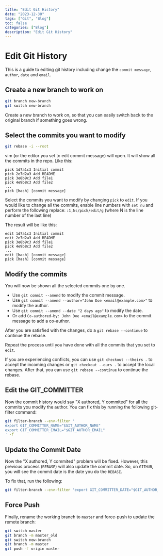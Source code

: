 ```yaml
---
title: "Edit Git History"
date: "2023-12-30"
tags: ["Git", "Blog"]
toc: false
categories: ["Blog"]
description: "Edit Git History"
---
```


# Edit Git History

This is a guide to editing git history including change the `commit message`, `author`, `date` and `email`.

## Create a new branch to work on

```bash
git branch new-branch
git switch new-branch
```

Create a new branch to work on, so that you can easily switch back to the original branch if something goes wrong.

## Select the commits you want to modify

```bash
git rebase -i --root
```

vim (or the editor you set to edit commit message) will open.
It will show all the commits in the repo. Like this:

```
pick 1d7a1c3 Initial commit
pick 2e7d2a3 Add README
pick 3e8b9c3 Add file1
pick 4e9b8c3 Add file2
...
pick [hash] [commit message]
```

Select the commits you want to modify by changing `pick` to `edit`.
If you would like to change all the commits,
enable line numbers with `set nu` and perform the following replace:
`:1,Ns/pick/edit/g` (where N is the line number of the last line)

The result will be like this:

```
edit 1d7a1c3 Initial commit
edit 2e7d2a3 Add README
pick 3e8b9c3 Add file1
pick 4e9b8c3 Add file2
...
edit [hash] [commit message]
pick [hash] [commit message]
```

## Modify the commits

You will now be shown all the selected commits one by one.

- Use `git commit --amend` to modify the commit message.
- Use `git commit --amend --author="John Doe <email@example.com>"` to modify the author.
- Use `git commit --amend --date "2 days ago"` to modify the date.
- Or add `Co-authored-by: John Doe <email@example.com>` to the commit message to add a co-author.

After you are satisfied with the changes, do a `git rebase --continue` to continue the rebase.

Repeat the process until you have done with all the commits that you set to `edit`.

If you are experiencing conflicts, you can use `git checkout --theirs .` to
accept the incoming changes or `git checkout --ours .` to accept the local changes.
After that, you can use `git rebase --continue` to continue the rebase.

## Edit the GIT_COMMITTER

Now the commit history would say
"X authored, Y commited" for all the commits you modify the author.
You can fix this by running the following git-filter command:

```bash
git filter-branch --env-filter '
export GIT_COMMITTER_NAME="$GIT_AUTHOR_NAME"
export GIT_COMMITTER_EMAIL="$GIT_AUTHOR_EMAIL"
' -f
```

## Update the Commit Date

Now the "X authored, Y commited" problem will be fixed.
However, this previous process (`REBASE`) will also update the commit date.
So, on `GITHUB`, you will see the commit date is the date you do the `REBASE`.

To fix that, run the following:

```bash
git filter-branch --env-filter 'export GIT_COMMITTER_DATE="$GIT_AUTHOR_DATE"' -f
```

## Force Push

Finally, rename the working branch to `master` and force-push to update the remote branch:

```bash
git switch master
git branch -m master_old
git switch new-branch
git branch -m master
git push -f origin master
```

